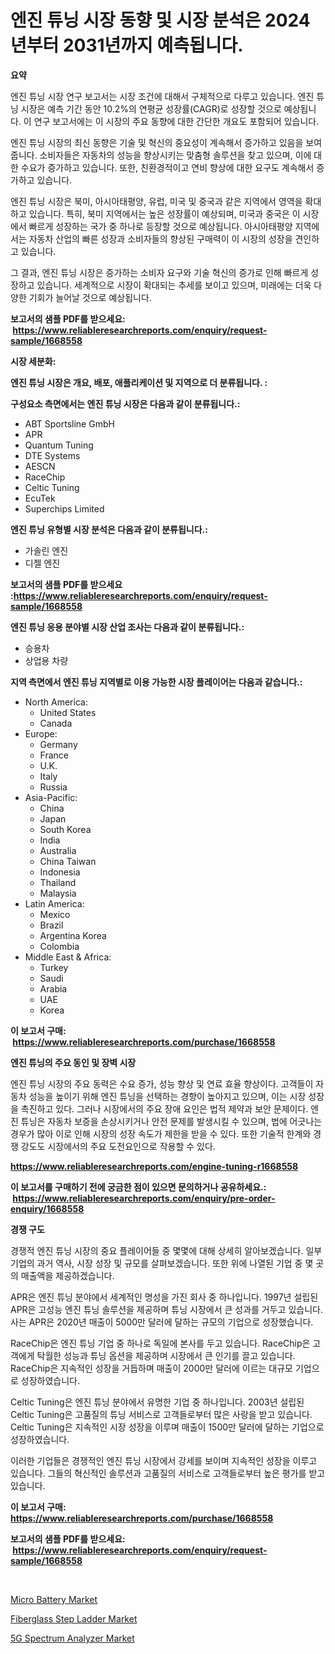 <p><h1>엔진 튜닝 시장 동향 및 시장 분석은 2024년부터 2031년까지 예측됩니다.</h1></p><p><strong>요약</strong></p>
<p><p>엔진 튜닝 시장 연구 보고서는 시장 조건에 대해서 구체적으로 다루고 있습니다. 엔진 튜닝 시장은 예측 기간 동안 10.2%의 연평균 성장률(CAGR)로 성장할 것으로 예상됩니다. 이 연구 보고서에는 이 시장의 주요 동향에 대한 간단한 개요도 포함되어 있습니다.</p><p>엔진 튜닝 시장의 최신 동향은 기술 및 혁신의 중요성이 계속해서 증가하고 있음을 보여줍니다. 소비자들은 자동차의 성능을 향상시키는 맞춤형 솔루션을 찾고 있으며, 이에 대한 수요가 증가하고 있습니다. 또한, 친환경적이고 연비 향상에 대한 요구도 계속해서 증가하고 있습니다.</p><p>엔진 튜닝 시장은 북미, 아시아태평양, 유럽, 미국 및 중국과 같은 지역에서 영역을 확대하고 있습니다. 특히, 북미 지역에서는 높은 성장률이 예상되며, 미국과 중국은 이 시장에서 빠르게 성장하는 국가 중 하나로 등장할 것으로 예상됩니다. 아시아태평양 지역에서는 자동차 산업의 빠른 성장과 소비자들의 향상된 구매력이 이 시장의 성장을 견인하고 있습니다.</p><p>그 결과, 엔진 튜닝 시장은 증가하는 소비자 요구와 기술 혁신의 증가로 인해 빠르게 성장하고 있습니다. 세계적으로 시장이 확대되는 추세를 보이고 있으며, 미래에는 더욱 다양한 기회가 늘어날 것으로 예상됩니다.</p></p>
<p><strong>보고서의 샘플 PDF를 받으세요: &nbsp;<a href="https://www.reliableresearchreports.com/enquiry/request-sample/1668558">https://www.reliableresearchreports.com/enquiry/request-sample/1668558</a></strong></p>
<p><strong>시장 세분화:</strong></p>
<p><strong> 엔진 튜닝 시장은 개요, 배포, 애플리케이션 및 지역으로 더 분류됩니다. :</strong></p>
<p><strong>구성요소 측면에서는 엔진 튜닝 시장은 다음과 같이 분류됩니다.:</strong></p>
<p><ul><li>ABT Sportsline GmbH</li><li>APR</li><li>Quantum Tuning</li><li>DTE Systems</li><li>AESCN</li><li>RaceChip</li><li>Celtic Tuning</li><li>EcuTek</li><li>Superchips Limited</li></ul></p>
<p><strong> 엔진 튜닝 유형별 시장 분석은 다음과 같이 분류됩니다.:</strong></p>
<p><ul><li>가솔린 엔진</li><li>디젤 엔진</li></ul></p>
<p><strong>보고서의 샘플 PDF를 받으세요 :<a href="https://www.reliableresearchreports.com/enquiry/request-sample/1668558">https://www.reliableresearchreports.com/enquiry/request-sample/1668558</a></strong></p>
<p><strong> 엔진 튜닝 응용 분야별 시장 산업 조사는 다음과 같이 분류됩니다.:</strong></p>
<p><ul><li>승용차</li><li>상업용 차량</li></ul></p>
<p><strong>지역 측면에서 엔진 튜닝 지역별로 이용 가능한 시장 플레이어는 다음과 같습니다.:</strong></p>
<p><ul>
    <li>
        North America:
        <ul>
            <li>United States</li>
            <li>Canada</li>
        </ul>
    </li>
    <li>
        Europe:
        <ul>
            <li>Germany</li>
            <li>France</li>
            <li>U.K.</li>
            <li>Italy</li>
            <li>Russia</li>
        </ul>
    </li>
    <li>
        Asia-Pacific:
        <ul>
            <li>China</li>
            <li>Japan</li>
            <li>South Korea</li>
            <li>India</li>
            <li>Australia</li>
            <li>China Taiwan</li>
            <li>Indonesia</li>
            <li>Thailand</li>
            <li>Malaysia</li>
        </ul>
    </li>
    <li>
        Latin America:
        <ul>
            <li>Mexico</li>
            <li>Brazil</li>
            <li>Argentina Korea</li>
            <li>Colombia</li>
        </ul>
    </li>
    <li>
        Middle East & Africa:
        <ul>
            <li>Turkey</li>
            <li>Saudi</li>
            <li>Arabia</li>
            <li>UAE</li>
            <li>Korea</li>
        </ul>
    </li>
    </ul></p>
<p><strong>이 보고서 구매: &nbsp;<a href="https://www.reliableresearchreports.com/purchase/1668558">https://www.reliableresearchreports.com/purchase/1668558</a></strong></p>
<p><strong>엔진 튜닝의 주요 동인 및 장벽 시장</strong></p>
<p><p>엔진 튜닝 시장의 주요 동력은 수요 증가, 성능 향상 및 연료 효율 향상이다. 고객들이 자동차 성능을 높이기 위해 엔진 튜닝을 선택하는 경향이 높아지고 있으며, 이는 시장 성장을 촉진하고 있다. 그러나 시장에서의 주요 장애 요인은 법적 제약과 보안 문제이다. 엔진 튜닝은 자동차 보증을 손상시키거나 안전 문제를 발생시킬 수 있으며, 법에 어긋나는 경우가 많아 이로 인해 시장의 성장 속도가 제한을 받을 수 있다. 또한 기술적 한계와 경쟁 강도도 시장에서의 주요 도전요인으로 작용할 수 있다.</p></p>
<p><strong><a href="https://www.reliableresearchreports.com/engine-tuning-r1668558">https://www.reliableresearchreports.com/engine-tuning-r1668558</a></strong></p>
<p><strong>이 보고서를 구매하기 전에 궁금한 점이 있으면 문의하거나 공유하세요.: &nbsp;<a href="https://www.reliableresearchreports.com/enquiry/pre-order-enquiry/1668558">https://www.reliableresearchreports.com/enquiry/pre-order-enquiry/1668558</a></strong></p>
<p><strong>경쟁 구도</strong></p>
<p><p>경쟁적 엔진 튜닝 시장의 중요 플레이어들 중 몇몇에 대해 상세히 알아보겠습니다. 일부 기업의 과거 역사, 시장 성장 및 규모를 살펴보겠습니다. 또한 위에 나열된 기업 중 몇 곳의 매출액을 제공하겠습니다.</p><p>APR은 엔진 튜닝 분야에서 세계적인 명성을 가진 회사 중 하나입니다. 1997년 설립된 APR은 고성능 엔진 튜닝 솔루션을 제공하며 튜닝 시장에서 큰 성과를 거두고 있습니다.사는 APR은 2020년 매출이 5000만 달러에 달하는 규모의 기업으로 성장했습니다.</p><p>RaceChip은 엔진 튜닝 기업 중 하나로 독일에 본사를 두고 있습니다. RaceChip은 고객에게 탁월한 성능과 튜닝 옵션을 제공하며 시장에서 큰 인기를 끌고 있습니다. RaceChip은 지속적인 성장을 거듭하며 매출이 2000만 달러에 이르는 대규모 기업으로 성장하였습니다.</p><p>Celtic Tuning은 엔진 튜닝 분야에서 유명한 기업 중 하나입니다. 2003년 설립된 Celtic Tuning은 고품질의 튜닝 서비스로 고객들로부터 많은 사랑을 받고 있습니다. Celtic Tuning은 지속적인 시장 성장을 이루며 매출이 1500만 달러에 달하는 기업으로 성장하였습니다.</p><p>이러한 기업들은 경쟁적인 엔진 튜닝 시장에서 강세를 보이며 지속적인 성장을 이루고 있습니다. 그들의 혁신적인 솔루션과 고품질의 서비스로 고객들로부터 높은 평가를 받고 있습니다.</p></p>
<p><strong>이 보고서 구매: &nbsp; <a href="https://www.reliableresearchreports.com/purchase/1668558">https://www.reliableresearchreports.com/purchase/1668558</a></strong></p>
<p><strong>보고서의 샘플 PDF를 받으세요: &nbsp;<a href="https://www.reliableresearchreports.com/enquiry/request-sample/1668558">https://www.reliableresearchreports.com/enquiry/request-sample/1668558</a></strong><strong></strong></p>
<p>&nbsp;</p>
<p><p><a href="https://sudsy-motorcycle-bbc.notion.site/Decoding-Micro-Battery-Market-Metrics-Market-Share-Trends-and-Growth-Patterns-00b33b2bba52467cac387ec4c987ef24">Micro Battery Market</a></p><p><a href="https://github.com/peachesmcdowel1/Market-Research-Report-List-2/blob/main/fiberglass-step-ladder-market.md">Fiberglass Step Ladder Market</a></p><p><a href="https://github.com/edytherolanlouisejk1miz0wig/Market-Research-Report-List-2/blob/main/5g-spectrum-analyzer-market.md">5G Spectrum Analyzer Market</a></p></p>